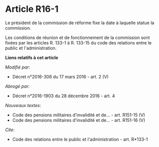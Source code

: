 # Article R16-1

Le président de la commission de réforme fixe la date à laquelle statue la commission. 

Les conditions de réunion et de fonctionnement de la commission sont fixées par les articles R. 133-1 à R. 133-15 du code des
relations entre le public et l'administration.

**Liens relatifs à cet article**

_Modifié par_:

  - Décret n°2016-308 du 17 mars 2016 - art. 2 (V)

_Abrogé par_:

  - Décret n°2016-1903 du 28 décembre 2016 - art. 4

_Nouveaux textes_:

  - Code des pensions militaires d'invalidité et de... - art. R151-15 (V)
  - Code des pensions militaires d'invalidité et de... - art. R151-16 (V)

_Cite_:

  - Code des relations entre le public et l'administration - art. R*133-1
